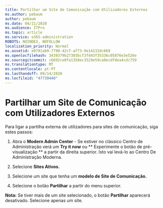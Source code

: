 ```yaml
---
title: Partilhar um Site de Comunicação com Utilizadores Externos
ms.author: pebaum
author: pebaum
ms.date: 04/21/2020
ms.audience: ITPro
ms.topic: article
ms.service: o365-administration
ROBOTS: NOINDEX, NOFOLLOW
localization_priority: Normal
ms.assetid: e0701ab9-7798-42cf-af73-9e14132dc669
ms.openlocfilehash: 3439379b27303bcf3fd43f35336c05876e3e526e
ms.sourcegitcommit: c6692ce0fa1358ec3529e59ca0ecdfdea4cdc759
ms.translationtype: MT
ms.contentlocale: pt-PT
ms.lasthandoff: 09/14/2020
ms.locfileid: "47739440"
---
```

# <a name="share-a-communication-site-with-external-users"></a>Partilhar um Site de Comunicação com Utilizadores Externos

Para ligar a partilha externa de utilizadores para sites de comunicação, siga estes passos: 
  
1. Abra o **Modern Admin Center** - Se estiver no clássico Centro de Administração verá um **Try it now** ou ** Experimente o botão de pré-visualização ** a partir da direita superior. Isto vai levá-lo ao Centro De Administração Moderna. 
  
2. Selecione **Sites Ativos.**
  
3. Selecione um site que tenha um **modelo de Site de Comunicação.** 
  
4. Selecione o botão **Partilhar** a partir do menu superior. 
  
 **Nota:** Se tiver mais de um site selecionado, o botão **Partilhar** aparecerá desativado. Selecione apenas um site. 
  

